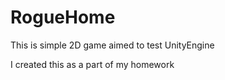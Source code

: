 # RogueHome
This is simple 2D game aimed to test UnityEngine

I created this as a part of my homework
